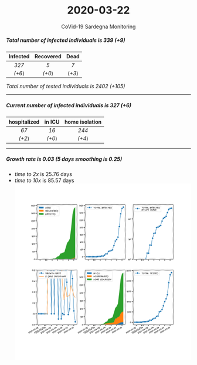 <div align='center'>

# 2020-03-22
CoVid-19 Sardegna Monitoring
</div>

##### Total number of infected individuals is 339 (+9)
Infected | Recovered | Dead
:---: | :---: | :---:
*327* | *5* | *7*
*(+6*) | *(+0*) | (*+3*)

*Total number of tested individuals is 2402 (+105)*
***
##### Current number of infected individuals is 327 (+6)
hospitalized | in ICU | home isolation
:---: | :---: | :---:
*67* |*16* |*244*
*(+2*) |*(+0*) |*(+4*)
***
##### Growth rate is 0.03 (5 days smoothing is 0.25)
- *time to 2x* is 25.76 days
- *time to 10x* is 85.57 days
![stats][stats]

[stats]: stats_Sardegna.png
